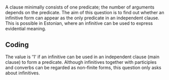 # [](ParameterTable?__template__=property.md&property=Name#cldf:UT042)

A clause minimally consists of one predicate; the number of arguments depends on the predicate. The aim of this question 
is to find out whether an infinitive form can appear as the only predicate in an independent clause. This is possible in Estonian, where an infinitive can be used to express evidential meaning.

[](ExampleTable?example_id=1&with_internal_ref_link#cldf:UT042-1)

## Coding

The value is '1' if an infinitive can be used in an independent clause (main clause) to form a predicate. Although infinitives together with participles and converbs can be regarded as non-finite forms, this question only asks about infinitives.
